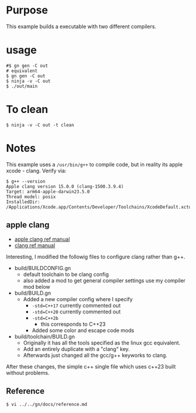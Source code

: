# Purpose

This example builds a executable with two different compilers.




# usage

```
#$ gn gen -C out
# equivalent
$ gn gen -C out
$ ninja -v -C out
$ ./out/main
```

# To clean 

```
$ ninja -v -C out -t clean
```

# Notes

This example uses a `/usr/bin/g++` to compile code, but in reality its
apple xcode - clang.  Verify via:

```
$ g++ --version
Apple clang version 15.0.0 (clang-1500.3.9.4)
Target: arm64-apple-darwin23.5.0
Thread model: posix
InstalledDir: /Applications/Xcode.app/Contents/Developer/Toolchains/XcodeDefault.xctoolchain/usr/bin
```

## apple clang

* [apple clang ref manual](https://opensource.apple.com/source/clang/clang-23/clang/tools/clang/docs/UsersManual.html)
* [clang ref manual](https://clang.llvm.org/docs/UsersManual.html)

Interesting, I modified the followig files to configure clang rather than g++.

* build/BUILDCONFIG.gn
	- default toolchain to be clang config
	- also added a mod to get general compiler settings use my compiler mod below
* build/BUILD.gn
	- Added a new compiler config where I specify
		- `-std=C++17` currently commented out
		- `-std=C++20` currently commented out
		- `-std=C++2b`
			- this corresponds to C++23
		- Added some color and escape code mods
* build/toolchain/BUILD.gn
	- Originally it has all the tools specified as the linux gcc equivalent.
	- Add an entirely duplicate with a "clang" key.
	- Afterwards just changed all the gcc/g++ keyworks to clang.

After these changes, the simple c++ single file which uses c++23 built without problems.

## Reference

```
$ vi ../../gn/docs/reference.md
```